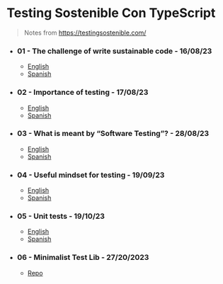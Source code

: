 # Testing Sostenible Con TypeScript

> Notes from https://testingsostenible.com/

* ### 01 - The challenge of write sustainable code - 16/08/23
  * [English](english/01.md)
  * [Spanish](español/01.md)
 
* ### 02 - Importance of testing - 17/08/23
  * [English](english/02.md)
  * [Spanish](español/02.md)

* ### 03 - What is meant by “Software Testing”? - 28/08/23
  * [English](english/03.md)
  * [Spanish](español/03.md)

* ### 04 - Useful mindset for testing - 19/09/23
  * [English](english/04.md)
  * [Spanish](español/04.md)

* ### 05 - Unit tests - 19/10/23
  * [English](english/05.md)
  * [Spanish](español/05.md)

* ### 06 - Minimalist Test Lib - 27/20/2023
  *   [Repo](https://github.com/MLopezJ/minimalist-test-lib)
